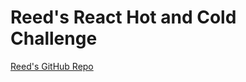 # Reed's React Hot and Cold Challenge

[Reed's GitHub Repo](https://github.com/rbertolette/tf-rb-hot-and-cold-challenge.git)